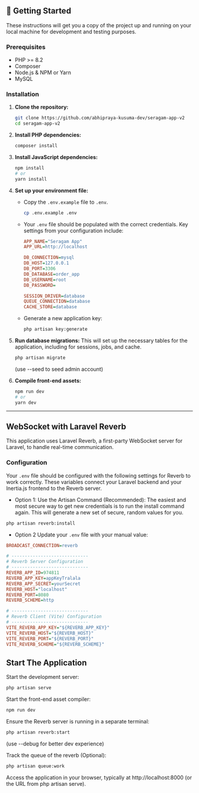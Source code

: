 ## 🚀 Getting Started

These instructions will get you a copy of the project up and running on your local machine for development and testing purposes.

### Prerequisites

-   PHP >= 8.2
-   Composer
-   Node.js & NPM or Yarn
-   MySQL

### Installation

1.  **Clone the repository:**
    ```bash
    git clone https://github.com/abhipraya-kusuma-dev/seragam-app-v2
    cd seragam-app-v2
    ```

2.  **Install PHP dependencies:**
    ```bash
    composer install
    ```

3.  **Install JavaScript dependencies:**
    ```bash
    npm install
    # or
    yarn install
    ```

4.  **Set up your environment file:**
    -   Copy the `.env.example` file to `.env`.
        ```bash
        cp .env.example .env
        ```
    -   Your `.env` file should be populated with the correct credentials. Key settings from your configuration include:
        ```ini
        APP_NAME="Seragam App"
        APP_URL=http://localhost

        DB_CONNECTION=mysql
        DB_HOST=127.0.0.1
        DB_PORT=3306
        DB_DATABASE=order_app
        DB_USERNAME=root
        DB_PASSWORD=

        SESSION_DRIVER=database
        QUEUE_CONNECTION=database
        CACHE_STORE=database
        ```
    -   Generate a new application key:
        ```bash
        php artisan key:generate
        ```

5.  **Run database migrations:**
    This will set up the necessary tables for the application, including for sessions, jobs, and cache.
    ```bash
    php artisan migrate
    ```
    (use --seed to seed admin account)

6.  **Compile front-end assets:**
    ```bash
    npm run dev
    # or
    yarn dev
    ```

---

##  WebSocket with Laravel Reverb

This application uses Laravel Reverb, a first-party WebSocket server for Laravel, to handle real-time communication.

### Configuration

Your `.env` file should be configured with the following settings for Reverb to work correctly. These variables connect your Laravel backend and your Inertia.js frontend to the Reverb server.

- Option 1:
Use the Artisan Command (Recommended): The easiest and most secure way to get new credentials is to run the install command again. This will generate a new set of secure, random values for you.
```bash
php artisan reverb:install
```

- Option 2
Update your `.env` file with your manual value:

```ini
BROADCAST_CONNECTION=reverb

# -----------------------------
# Reverb Server Configuration
# -----------------------------
REVERB_APP_ID=974811
REVERB_APP_KEY=appKeyTralala
REVERB_APP_SECRET=yourSecret
REVERB_HOST="localhost"
REVERB_PORT=8080
REVERB_SCHEME=http

# -----------------------------
# Reverb Client (Vite) Configuration
# -----------------------------
VITE_REVERB_APP_KEY="${REVERB_APP_KEY}"
VITE_REVERB_HOST="${REVERB_HOST}"
VITE_REVERB_PORT="${REVERB_PORT}"
VITE_REVERB_SCHEME="${REVERB_SCHEME}"
```


## Start The Application

Start the development server:

```bash
php artisan serve
```

Start the front-end asset compiler:
```bash
npm run dev
```

Ensure the Reverb server is running in a separate terminal:
```bash
php artisan reverb:start
```
(use --debug for better dev experience)

Track the queue of the reverb (Optional):
```bash
php artisan queue:work
```

Access the application in your browser, typically at http://localhost:8000 (or the URL from php artisan serve).
